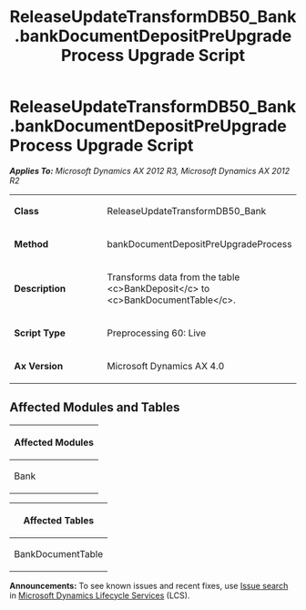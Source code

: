 ﻿---
title: ReleaseUpdateTransformDB50_Bank.bankDocumentDepositPreUpgradeProcess Upgrade Script
TOCTitle: ReleaseUpdateTransformDB50_Bank.bankDocumentDepositPreUpgradeProcess Upgrade Script
ms:assetid: a18058a9-5b78-5775-1696-e03079e2114d
ms:mtpsurl: https://msdn.microsoft.com/en-us/library/JJ736729(v=AX.60)
ms:contentKeyID: 49710160
ms.date: 05/18/2015
mtps_version: v=AX.60
---

# ReleaseUpdateTransformDB50\_Bank.bankDocumentDepositPreUpgradeProcess Upgrade Script 


_**Applies To:** Microsoft Dynamics AX 2012 R3, Microsoft Dynamics AX 2012 R2_

<table>
<colgroup>
<col style="width: 50%" />
<col style="width: 50%" />
</colgroup>
<tbody>
<tr class="odd">
<td><p><strong>Class</strong></p></td>
<td><p>ReleaseUpdateTransformDB50_Bank</p></td>
</tr>
<tr class="even">
<td><p><strong>Method</strong></p></td>
<td><p>bankDocumentDepositPreUpgradeProcess</p></td>
</tr>
<tr class="odd">
<td><p><strong>Description</strong></p></td>
<td><p>Transforms data from the table &lt;c&gt;BankDeposit&lt;/c&gt; to &lt;c&gt;BankDocumentTable&lt;/c&gt;.</p></td>
</tr>
<tr class="even">
<td><p><strong>Script Type</strong></p></td>
<td><p>Preprocessing 60: Live</p></td>
</tr>
<tr class="odd">
<td><p><strong>Ax Version</strong></p></td>
<td><p>Microsoft Dynamics AX 4.0</p></td>
</tr>
</tbody>
</table>


## Affected Modules and Tables

<table>
<colgroup>
<col style="width: 100%" />
</colgroup>
<thead>
<tr class="header">
<th><p>Affected Modules</p></th>
</tr>
</thead>
<tbody>
<tr class="odd">
<td><p>Bank</p></td>
</tr>
</tbody>
</table>


<table>
<colgroup>
<col style="width: 100%" />
</colgroup>
<thead>
<tr class="header">
<th><p>Affected Tables</p></th>
</tr>
</thead>
<tbody>
<tr class="odd">
<td><p>BankDocumentTable</p></td>
</tr>
</tbody>
</table>

  
**Announcements:** To see known issues and recent fixes, use [Issue search](http://go.microsoft.com/fwlink/?linkid=389258) in [Microsoft Dynamics Lifecycle Services](http://go.microsoft.com/fwlink/?linkid=306505) (LCS).

